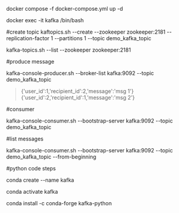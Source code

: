 docker compose -f docker-compose.yml up -d

docker exec -it kafka /bin/bash

#create topic
kaftopics.sh --create --zookeeper zookeeper:2181 --replication-factor 1 --partitions 1 --topic demo_kafka_topic

kafka-topics.sh --list --zookeeper zookeeper:2181

#produce message

kafka-console-producer.sh --broker-list kafka:9092 --topic demo_kafka_topic
>{'user_id':1,'recipient_id':2,'message':'msg 1'}
>{'user_id':2,'recipient_id':1,'message':'msg 2'}

#consumer

kafka-console-consumer.sh --bootstrap-server kafka:9092 --topic demo_kafka_topic

#list messages

kafka-console-consumer.sh --bootstrap-server kafka:9092 --topic demo_kafka_topic --from-beginning

#python code steps



conda create --name kafka

conda activate kafka



conda install -c conda-forge kafka-python